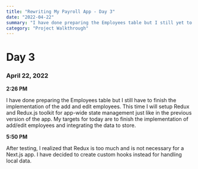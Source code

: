 ```yaml
---
title: "Rewriting My Payroll App - Day 3"
date: "2022-04-22"
summary: "I have done preparing the Employees table but I still yet to finish the implementation of the add and edit employees. This time I will setup Redux and Redux.js toolkit for the app-wide state management just like in the previous version of the app. My targets for today are to finish the implementation of add/edit employees and integrating the data to store."
category: "Project Walkthrough"
---
```


# Day 3

### April 22, 2022

**2:26 PM**

I have done preparing the Employees table but I still have to finish the implementation of the add and edit employees. This time I will setup Redux and Redux.js toolkit for app-wide state management just like in the previous version of the app. My targets for today are to finish the implementation of add/edit employees and integrating the data to store.

**5:50 PM**

After testing, I realized that Redux is too much and is not necessary for a Next.js app. I have decided to create custom hooks instead for handling local data.